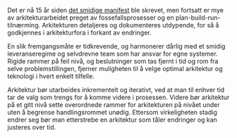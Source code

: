 Det er nå 15 år siden [det smidige manifest](http://agilemanifesto.org/iso/no/) ble skrevet, men fortsatt er mye av arkitekturarbeidet preget av fossefallsprosesser og en plan-build-run-tilnærming. Arkitekturen detaljeres og dokumenteres utdypende, for så å godkjennes i arkitekturfora i forkant av endringer.

En slik fremgangsmåte er tidkrevende, og harmonerer dårlig med et smidig leveranseregime og selvdrevne team som har ansvar for egne systemer. Rigide rammer på feil nivå, og beslutninger som tas fjernt i tid og rom fra selve problemstillingen, fjerner muligheten til å velge optimal arkitektur og teknologi i hvert enkelt tilfelle.

Arkitektur bør utarbeides inkrementelt og iterativt, ved at man til enhver tid tar de valg som trengs for å komme videre i prosessen. Videre bør arkitektur på et gitt nivå sette overordnede rammer for arkitekturen på nivået under uten å begrense handlingsrommet unødig. Ettersom virkeligheten stadig endrer seg bør man etterstrebe en arkitektur som tåler endringer og kan justeres over tid.